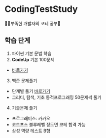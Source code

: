 # CodingTestStudy
👩‍💻부족한 개발자의 코테 공부💪

## 학습 단계
1. 파이썬 기본 문법 학습
2. **CodeUp** 기본 100문제
  - [바로가기](https://codeup.kr/problemsetsol.php?psid=33)
3. 백준 문제풀기
  - 단계별 풀기 [바로가기](https://www.acmicpc.net/step)
  - 그리디, 탐색, 기초 동적프로그래밍 50문제씩 풀기
4. 기출문제 풀기
  - 프로그래머스: 카카오
  - 코드포스 블루레벨 정도면 코테 합격 가능
  - 삼성 역량 테스트 B형
